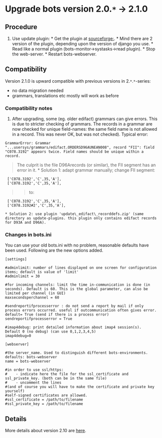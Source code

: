 # Upgrade bots version 2.0.`*` -> 2.1.0 #


## Procedure ##
  1. Use update plugin:
    * Get the plugin at [sourceforge:](http://sourceforge.net/projects/bots/files/bots%20open%20source%20edi%20software/).
    * Mind there are 2 version of the plugin, depending upon the version of django you use.
    * Read like a normal plugin (bots-monitor->systasks->read plugin).
    * Stop the web-server.
    * Restart bots-webserver.

## Compatibility ##
Version 2.1.0 is upward compatible with previous versions in 2.`*`.`*`-series:
  * no data migration needed
  * grammars, translations etc mostly will work as before

### Compatibility notes ###
  1. After upgrading, some (eg. older edifact) grammars can give errors. This is due to stricter checking of grammars. The records in a grammar are now checked for unique field-names: the same field name is not allowed in a record. This was never OK, but was not checked). Typical error:
```
GrammarError: Grammar "...usersys/grammars/edifact.ORDERSD96AUNEAN008", record "FII": field "C078.3192" appears twice. Field names should be unique within a record. 
```
> The culprit is the file D96Arecords (or similar), the FII segment has an error in it.
    * Solution 1: adapt grammar manually; change FII segment:
```
 ['C078.3192','C',35,'A'],
 ['C078.3192','C',35,'A'],
```
> > to:
```
 ['C078.3192','C',35,'A'],
 ['C078.3192#2','C',35,'A'],
```
    * Solution 2: use plugin 'update\_edifact\_recorddefs.zip' (same directory as update-plugins. this plugin only contains edifact records for D93A and D96A).

### Changes in bots.ini ###
You can use your old bots.ini with no problem, reasonable defaults have been used. Following are the new options added.

```
[settings]

#adminlimit: number of lines displayed on one screen for configuration items; default is value of 'limit'
#adminlimit = 30

#for incoming channels: limit the time in-communication is done (in seconds). Default is 60. This is the global parameter, can also be limited per channel (in GUI)
maxsecondsperchannel = 60

#sendreportifprocesserror : do not send a report by mail if only process errors occurred. useful if outcommunication often gives error. default= True (send if there is a process error)
sendreportifprocesserror = True

#imap4debug: print detailed information about imap4 session(s). Default 0 (no debug) (can use 0,1,2,3,4,5)
imap4debug=0

[webserver]

#the server_name. Used to distinguish different bots-environments. defaults: bots-webserver
name = bots-webserver

#in order to use ssl/https:
#    - indicate here the file for the ssl_certificate and ssl_private_key. (both can be in the same file)
#    - uncomment the lines
#(and of course you will have to make the certificate and private key yourself)
#self-signed certificates are allowed.
#ssl_certificate = /path/to/filename
#ssl_private_key = /path/to/filename
```

## Details ##
More details about version 2.10 are [here](http://bots.sourceforge.net/en/botsversion210.shtml).